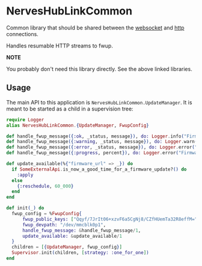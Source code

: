 # NervesHubLinkCommon

Common library that should be shared between
the [websocket](https://github.com/nerves-hub/nerves_hub_link) and [http](https://github.com/nerves-hub/nerves_hub_link_http)
connections.

Handles resumable HTTP streams to fwup.

**NOTE**

You probably don't need this library directly. See the above linked libraries.

## Usage

The main API to this application is `NervesHubLinkCommon.UpdateManager`.
It is meant to be started as a child in a supervision tree:

```elixir
require Logger
alias NervesHubLinkCommon.{UpdateManager, FwupConfig}

def handle_fwup_message({:ok, _status, message}), do: Logger.info("Firmware update complete: #{message} going down for reboot...")
def handle_fwup_message({:warning, _status, message}), do: Logger.warn("Firmware update warning: #{message}")
def handle_fwup_message({:error, _status, message}), do: Logger.error("Firmware update failed: #{message}")
def handle_fwup_message({:progress, percent}), do: Logger.error("Firmware update progress: #{percent}%")

def update_available(%{"firmware_url" => _}) do
  if SomeExternalApi.is_now_a_good_time_for_a_firmware_update?() do
    :apply
  else
    {:reschedule, 60_000}
  end
end

def init(_) do
  fwup_config = %FwupConfig{
      fwup_public_keys: ["Qqyf/7JrIt06+xzvF6a5CgNj8/CZfHUemTa32R8effM="],
      fwup_devpath: "/dev/mmcblk0p1",
      handle_fwup_message: &handle_fwup_message/1,
      update_available: &update_available/1
  }
  children = [{UpdateManager, fwup_config}]
  Supervisor.init(children, [strategy: :one_for_one])
end
```
